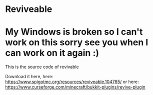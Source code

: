# Reviveable
# My Windows is broken so I can't work on this sorry see you when I can work on it again :)
This is the source code of revivable

Download it here,
here: https://www.spigotmc.org/resources/reviveable.104765/ or
here: https://www.curseforge.com/minecraft/bukkit-plugins/revive-plugin
